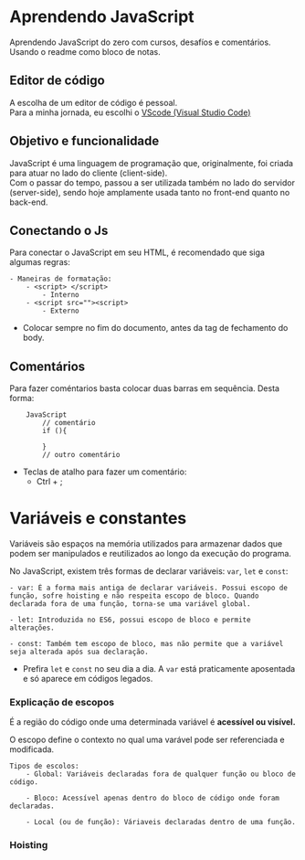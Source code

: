 # Aprendendo JavaScript
Aprendendo JavaScript do zero com cursos, desafíos e comentários. Usando o readme como bloco de notas.

## Editor de código
A escolha de um editor de código é pessoal. <br>
Para a minha jornada, eu escolhi o <a href="https://code.visualstudio.com"> VScode (Visual Studio Code) </a>

## Objetivo e funcionalidade
JavaScript é uma linguagem de programação que, originalmente, foi criada para atuar no lado do cliente (client-side). <br>
Com o passar do tempo, passou a ser utilizada também no lado do servidor (server-side), sendo hoje amplamente usada tanto no front-end quanto no back-end.

## Conectando o Js
Para conectar o JavaScript em seu HTML, é recomendado que siga algumas regras:


    - Maneiras de formatação:
        - <script> </script>
            - Interno
        - <script src=""><script>
            - Externo
    
- Colocar sempre no fim do documento, antes da tag de fechamento do body.

## Comentários
Para fazer coméntarios basta colocar duas barras em sequência. Desta forma:

        JavaScript
            // comentário
            if (){

            }
            // outro comentário
     
- Teclas de atalho para fazer um comentário:
    - Ctrl + ; 

# Variáveis e constantes
Variáveis são espaços na memória utilizados para armazenar dados que podem ser manipulados e reutilizados ao longo da execução do programa.

No JavaScript, existem três formas de declarar variáveis: <code>var</code>, <code>let</code> e <code>const</code>:

    - var: É a forma mais antiga de declarar variáveis. Possui escopo de função, sofre hoisting e não respeita escopo de bloco. Quando declarada fora de uma função, torna-se uma variável global.

    - let: Introduzida no ES6, possui escopo de bloco e permite alterações.

    - const: Também tem escopo de bloco, mas não permite que a variável seja alterada após sua declaração.

- Prefira <code>let</code> e <code>const</code> no seu dia a dia. A <code>var</code> está praticamente aposentada e só aparece em códigos legados.

### Explicação de escopos
É a região do código onde uma determinada variável é <strong>acessível ou visível.</strong>

O escopo define o contexto no qual uma varável pode ser referenciada e modificada.
    
    Tipos de escolos:
        - Global: Variáveis declaradas fora de qualquer função ou bloco de código.
        
        - Bloco: Acessível apenas dentro do bloco de código onde foram declaradas.
        
        - Local (ou de função): Váriaveis declaradas dentro de uma função.

### Hoisting
